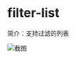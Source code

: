 # filter-list

简介：支持过滤的列表

![截图](https://unpkg.com/@icedesign/filter-list-block/screenshot.png)





